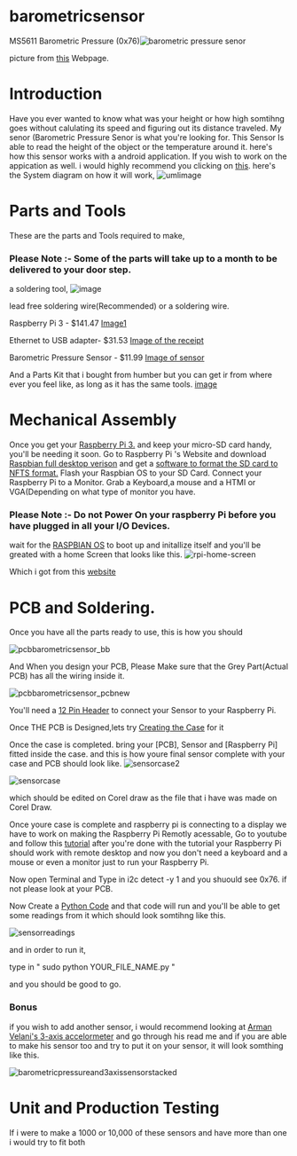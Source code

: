 # barometricsensor


MS5611 Barometric Pressure (0x76)![barometric pressure senor](https://user-images.githubusercontent.com/43185907/49833042-5935f500-fd66-11e8-84f8-3ecc64b90181.jpg)

picture from [this](https://www.ebay.ca/i/192749049300?chn=ps&dispItem=1) Webpage.



# Introduction 

Have you ever wanted to know what was your height or how high somtihng goes without calulating its speed and figuring out its distance traveled. My senor (Barometric Pressure Senor is what you're looking for. 
This Sensor Is able to read the height of the object or the temperature around it.
here's how this sensor works with a android application. If you wish to work on the appication as well. i would highly recommend you clicking on [this](https://github.com/GursehajHarika/SAG-Droning). 
here's the System diagram on how it will work,
![umlimage](https://user-images.githubusercontent.com/43185907/48031330-cdef9100-e121-11e8-9fc3-03276bc2c449.PNG)


# Parts and Tools 

These are the parts and Tools required to make,

### Please Note :- Some of the parts will take up to a month to be delivered to your door step.

a soldering tool,
![image](https://user-images.githubusercontent.com/43185907/49832105-bda38500-fd63-11e8-91b4-6f54d5e169e2.jpeg)



lead free soldering wire(Recommended) or a soldering wire.

Raspberry Pi 3  - $141.47 [Image1 ](https://raw.githubusercontent.com/GursehajHarika/barometricsensor/master/Project%20receipts/raspberry.png.jpg)
       

Ethernet to USB adapter- $31.53 [Image of the receipt](https://raw.githubusercontent.com/GursehajHarika/barometricsensor/master/Project%20receipts/Adapter.png)   

Barometric Pressure Sensor - $11.99 [Image of sensor ](https://raw.githubusercontent.com/GursehajHarika/barometricsensor/master/Project%20receipts/reciept%20sensor.png)  

And a Parts Kit that i bought from humber but you can get ir from where ever you feel like, as long as it has the same tools.
[image](https://raw.githubusercontent.com/GursehajHarika/barometricsensor/master/Project%20receipts/20181002_175841.jpg)

# Mechanical Assembly

Once you get your [Raspberry Pi 3.](https://www.canakit.com/raspberry-pi-3-model-b-plus.html) and keep your micro-SD card handy, you'll be needing it soon.
Go to Raspberry Pi 's Website and download [Raspbian full desktop verison](https://www.raspberrypi.org/downloads/) and get a [software to format the SD card to NFTS format.](https://www.sdcard.org/downloads/formatter_4/)
Flash your Raspbian OS to your SD Card.
Connect your Raspberry Pi to a Monitor. Grab a Keyboard,a mouse and a HTMI or VGA(Depending on what type of monitor you have.
### Please Note :- Do not Power On your raspberry Pi before you have plugged in all your I/O Devices.
wait for the [RASPBIAN OS](https://www.raspberrypi.org/downloads/raspbian/) to boot up and initallize itself and you'll be greated with a home Screen that looks like this.
![rpi-home-screen](https://user-images.githubusercontent.com/43185907/49835201-753c9500-fd6c-11e8-8d28-7d7a5e1cb914.png)

Which i got from this [website](http://albumplays.com/raspberry-pi/assisted-installation-raspberry-pi/rpi-home-screen/)




# PCB and Soldering. 

Once you have all the parts ready to use, this is how you should 

![pcbbarometricsensor_bb](https://user-images.githubusercontent.com/43185907/49048095-89e32f80-f1a7-11e8-8fa2-22bcb1d66fbc.png)

And When you design your PCB, Please Make sure that the Grey Part(Actual PCB) has all the wiring inside it.

![pcbbarometricsensor_pcbnew](https://user-images.githubusercontent.com/43185907/48722214-7e18cb80-ebf1-11e8-8b25-dfd06f559e3d.png)

You'll need a [12 Pin Header](https://canada.newark.com/adafruit/2223/40-pin-pi-gpio-stacking-header/dp/31AC4582?gclid=Cj0KCQiA3b3gBRDAARIsAL6D-N9cOFlmcrDGau38Dyun99IYzh_ug67qgDeVlbwTAWUUSCZh_Ob89TsaAukoEALw_wcB&CAGPSPN=pla&CAWELAID=120185770002227709&CAAGID=23354969332&CMP=KNC-GCA-GEN-SHOPPING&CATCI=pla-294680686006) to connect your Sensor to your Raspberry Pi.

Once THE PCB is Designed,lets try [Creating the Case](https://github.com/GursehajHarika/barometricsensor/blob/master/PiGursehajHarika.cdr) for it 

Once the case is completed.
bring your [PCB], Sensor and [Raspberry Pi] fitted inside the case.
and this is how youre final sensor complete with your case and PCB should look like.
![sensorcase2](https://user-images.githubusercontent.com/43185907/48949692-e116a500-ef06-11e8-8675-9b4f8dc0291f.jpeg)

![sensorcase](https://user-images.githubusercontent.com/43185907/48949567-60f03f80-ef06-11e8-90fd-74825a6f81f5.jpeg)

which should be edited on Corel draw as the file that i have was made on Corel Draw.

Once youre case is complete and raspberry pi is connecting to a display we have to work on making the Raspberry Pi Remotly acessable,
Go to youtube and follow this [tutorial](https://www.youtube.com/watch?v=WAFaw2Mbnko)
after you're done with the tutorial your Raspberry Pi should work with remote desktop and now you don't need a keyboard and a mouse or even a monitor just to run your Raspberry Pi.

Now open Terminal and Type in 
i2c detect -y 1 and you shuould see 0x76.
if not please look at your PCB.
 
Now Create a [Python Code](https://github.com/GursehajHarika/barometricsensor/blob/master/ms5611.py) and that code will run and you'll be able to get some readings from it which should look somtihng like this.

![sensorreadings](https://user-images.githubusercontent.com/43185907/48626353-a5686200-e97f-11e8-95df-3de6a83a0182.jpeg)

and in order to run it,

type in " sudo python YOUR_FILE_NAME.py "

and you should be good to go.

### Bonus

if you wish to add another sensor, i would recommend looking at [Arman Velani's 3-axis accelormeter](https://github.com/ArmanVelani/3-AxisAccelerometer) and go through his read me and if you are able to make his sensor too and try to put it on your sensor, it will look somthing like this.

![barometricpressureand3axissensorstacked](https://user-images.githubusercontent.com/43185907/48626118-07749780-e97f-11e8-9f47-7c04b9b4464c.jpeg)


# Unit and Production Testing

If i were to make a 1000 or 10,000 of these sensors and have more than one 
i would try to fit both 
